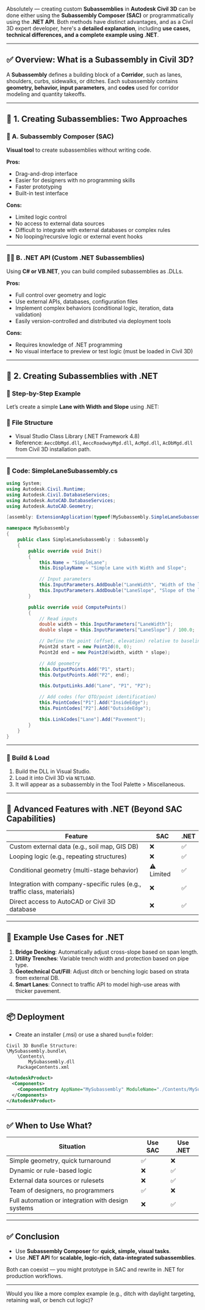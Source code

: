Absolutely — creating custom **Subassemblies** in **Autodesk Civil 3D** can be done either using the **Subassembly Composer (SAC)** or programmatically using the **.NET API**. Both methods have distinct advantages, and as a Civil 3D expert developer, here's a **detailed explanation**, including **use cases, technical differences, and a complete example using .NET**.

---

## ✅ Overview: What is a Subassembly in Civil 3D?

A **Subassembly** defines a building block of a **Corridor**, such as lanes, shoulders, curbs, sidewalks, or ditches. Each subassembly contains **geometry, behavior, input parameters**, and **codes** used for corridor modeling and quantity takeoffs.

---

## 🔧 1. Creating Subassemblies: Two Approaches

### 🧱 A. Subassembly Composer (SAC)

**Visual tool** to create subassemblies without writing code.

**Pros:**

* Drag-and-drop interface
* Easier for designers with no programming skills
* Faster prototyping
* Built-in test interface

**Cons:**

* Limited logic control
* No access to external data sources
* Difficult to integrate with external databases or complex rules
* No looping/recursive logic or external event hooks

---

### 👨‍💻 B. .NET API (Custom .NET Subassemblies)

Using **C# or VB.NET**, you can build compiled subassemblies as .DLLs.

**Pros:**

* Full control over geometry and logic
* Use external APIs, databases, configuration files
* Implement complex behaviors (conditional logic, iteration, data validation)
* Easily version-controlled and distributed via deployment tools

**Cons:**

* Requires knowledge of .NET programming
* No visual interface to preview or test logic (must be loaded in Civil 3D)

---

## 🔨 2. Creating Subassemblies with .NET

### 🚧 Step-by-Step Example

Let’s create a simple **Lane with Width and Slope** using .NET:

### 📁 File Structure

* Visual Studio Class Library (.NET Framework 4.8)
* Reference: `AeccDbMgd.dll`, `AeccRoadwayMgd.dll`, `AcMgd.dll`, `AcDbMgd.dll` from Civil 3D installation path.

---

### 📜 Code: SimpleLaneSubassembly.cs

```csharp
using System;
using Autodesk.Civil.Runtime;
using Autodesk.Civil.DatabaseServices;
using Autodesk.AutoCAD.DatabaseServices;
using Autodesk.AutoCAD.Geometry;

[assembly: ExtensionApplication(typeof(MySubassembly.SimpleLaneSubassembly))]

namespace MySubassembly
{
    public class SimpleLaneSubassembly : Subassembly
    {
        public override void Init()
        {
            this.Name = "SimpleLane";
            this.DisplayName = "Simple Lane with Width and Slope";

            // Input parameters
            this.InputParameters.AddDouble("LaneWidth", "Width of the lane", 3.5);
            this.InputParameters.AddDouble("LaneSlope", "Slope of the lane (in %)", -2.0);
        }

        public override void ComputePoints()
        {
            // Read inputs
            double width = this.InputParameters["LaneWidth"];
            double slope = this.InputParameters["LaneSlope"] / 100.0;

            // Define the point (offset, elevation) relative to baseline
            Point2d start = new Point2d(0, 0);
            Point2d end = new Point2d(width, width * slope);

            // Add geometry
            this.OutputPoints.Add("P1", start);
            this.OutputPoints.Add("P2", end);

            this.OutputLinks.Add("Lane", "P1", "P2");

            // Add codes (for QTO/point identification)
            this.PointCodes["P1"].Add("InsideEdge");
            this.PointCodes["P2"].Add("OutsideEdge");

            this.LinkCodes["Lane"].Add("Pavement");
        }
    }
}
```

---

### 🔧 Build & Load

1. Build the DLL in Visual Studio.
2. Load it into Civil 3D via `NETLOAD`.
3. It will appear as a subassembly in the Tool Palette > Miscellaneous.

---

## 🧠 Advanced Features with .NET (Beyond SAC Capabilities)

| Feature                                                                  | SAC        | .NET |
| ------------------------------------------------------------------------ | ---------- | ---- |
| Custom external data (e.g., soil map, GIS DB)                            | ❌          | ✅    |
| Looping logic (e.g., repeating structures)                               | ❌          | ✅    |
| Conditional geometry (multi-stage behavior)                              | ⚠️ Limited | ✅    |
| Integration with company-specific rules (e.g., traffic class, materials) | ❌          | ✅    |
| Direct access to AutoCAD or Civil 3D database                            | ❌          | ✅    |

---

## 🧪 Example Use Cases for .NET

1. **Bridge Decking**: Automatically adjust cross-slope based on span length.
2. **Utility Trenches**: Variable trench width and protection based on pipe type.
3. **Geotechnical Cut/Fill**: Adjust ditch or benching logic based on strata from external DB.
4. **Smart Lanes**: Connect to traffic API to model high-use areas with thicker pavement.

---

## 📦 Deployment

* Create an installer (.msi) or use a shared `bundle` folder:

```text
Civil 3D Bundle Structure:
\MySubassembly.bundle\
    \Contents\
        MySubassembly.dll
    PackageContents.xml
```

```xml
<AutodeskProduct>
  <Components>
    <ComponentEntry AppName="MySubassembly" ModuleName="./Contents/MySubassembly.dll" LoadOnAutoCADStartup="True" />
  </Components>
</AutodeskProduct>
```

---

## ✅ When to Use What?

| Situation                                          | Use SAC | Use .NET |
| -------------------------------------------------- | ------- | -------- |
| Simple geometry, quick turnaround                  | ✅       | ❌        |
| Dynamic or rule-based logic                        | ❌       | ✅        |
| External data sources or rulesets                  | ❌       | ✅        |
| Team of designers, no programmers                  | ✅       | ❌        |
| Full automation or integration with design systems | ❌       | ✅        |

---

## ✅ Conclusion

* Use **Subassembly Composer** for **quick, simple, visual tasks**.
* Use **.NET API** for **scalable, logic-rich, data-integrated subassemblies**.

Both can coexist — you might prototype in SAC and rewrite in .NET for production workflows.

---

Would you like a more complex example (e.g., ditch with daylight targeting, retaining wall, or bench cut logic)?
